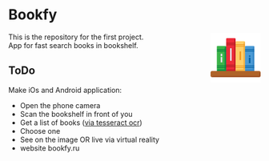 # Bookfy
<img align="right" width="100" height="100" src="/images/readme.png">

<p>This is the repository for the first project. <br> 
App for fast search books in bookshelf.</p>

## ToDo
Make iOs and Android application:
<ul>
  <li>Open the phone camera</li>
  <li>Scan the bookshelf in front of you</li>
  <li>Get a list of books (<a href="http://imperialsoup.com/2016/04/29/simple-ocr-android-app-using-tesseract-tutorial/" target="_blank">via tesseract ocr</a>)</li>
  <li>Choose one</li>
  <li>See on the image OR live via virtual reality</li>
  <li>website bookfy.ru</li>
</ul>
